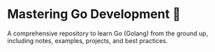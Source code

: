 # Mastering Go Development 🚀
A comprehensive repository to learn Go (Golang) from the ground up, including notes, examples, projects, and best practices.



